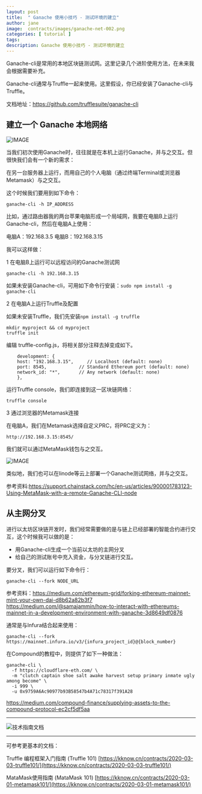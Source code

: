 ```yaml
---
layout: post
title:  " Ganache 使用小技巧 - 测试环境的建立"
author: jane
image:  contracts/images/ganache-net-002.png
categories: [ tutorial ]
tags: 
description: Ganache 使用小技巧 - 测试环境的建立
---
```

Ganache-cli是常用的本地区块链测试网。这里记录几个进阶使用方法，在未来我会根据需要补充。

Ganache-cli通常与Truffle一起来使用。这里假设，你已经安装了Ganache-cli与Truffle。

文档地址：https://github.com/trufflesuite/ganache-cli

## 建立一个 Ganache 本地网络

![IMAGE](/contracts/images/ganache-net-002.png)

当我们初次使用Ganache时，往往就是在本机上运行Ganache，并与之交互。但很快我们会有一个新的需求：

在另一台服务器上运行，而用自己的个人电脑（通过终端Terminal或浏览器Metamask）与之交互。

这个时候我们要用到如下命令：

```ganache-cli -h IP_ADDRESS```

比如，通过路由器我的两台苹果电脑形成一个局域网，我要在电脑B上运行Ganache-cli，然后在电脑A上使用：

电脑A：192.168.3.5
电脑B：192.168.3.15

我可以这样做：

1 在电脑B上运行可以远程访问的Ganache测试网

```ganache-cli -h 192.168.3.15```

如果未安装Ganache-cli，可用如下命令行安装：```sudo npm install -g ganache-cli ```

2  在电脑A上运行Truffle及配置

如果未安装Truffle，我们先安装```npm install -g truffle ```

```
mkdir myproject && cd myproject
truffle init
```

编辑 truffle-config.js，将相关部分注释去掉变成如下。

```
    development: {
    host: "192.168.3.15",     // Localhost (default: none)
    port: 8545,            // Standard Ethereum port (default: none)
    network_id: "*",       // Any network (default: none)
    },
```

运行Truffle console，我们即连接到这一区块链网络：

```
truffle console
```

3  通过浏览器的Metamask连接

在电脑A，我们在Metamask选择自定义PRC，将PRC定义为：

```http://192.168.3.15:8545/```

我们就可以通过MetaMask钱包与之交互。

![IMAGE](/contracts/images/ganache-net-001.png)

类似地，我们也可以在linode等云上部署一个Ganache测试网络，并与之交互。

参考资料:https://support.chainstack.com/hc/en-us/articles/900001783123-Using-MetaMask-with-a-remote-Ganache-CLI-node

## 从主网分叉

进行以太坊区块链开发时，我们经常需要做的是与链上已经部署的智能合约进行交互，这个时候我可以做的是：

- 用Ganache-cli生成一个当前以太坊的主网分叉
- 给自己的测试账号中充入资金，与分叉链进行交互。

要分叉，我们可以运行如下命令行：

```ganache-cli --fork NODE_URL```

参考资料：https://medium.com/ethereum-grid/forking-ethereum-mainnet-mint-your-own-dai-d8b62a82b3f7
https://medium.com/@samajammin/how-to-interact-with-ethereums-mainnet-in-a-development-environment-with-ganache-3d8649df0876

通常是与Infura结合起来使用：

```ganache-cli --fork https://mainnet.infura.io/v3/{infura_project_id}@{block_number}```


在Compound的教程中，则提供了如下一种做法：

```
ganache-cli \
  -f https://cloudflare-eth.com/ \
  -m "clutch captain shoe salt awake harvest setup primary inmate ugly among become" \
  -i 999 \
  -u 0x9759A6Ac90977b93B58547b4A71c78317f391A28
```  
https://medium.com/compound-finance/supplying-assets-to-the-compound-protocol-ec2cf5df5aa

  
  

---
![技术指南文档](/contracts/images/techdoc.png)

---

可参考更基本的文档：

Truffle 编程框架入门指南 (Truffle 101)
[https://kknow.cn/contracts/2020-03-03-truffle101/](https://kknow.cn/contracts/2020-03-03-truffle101/)

MataMask使用指南 (MataMask 101)
[https://kknow.cn/contracts/2020-03-01-metamask101/](https://kknow.cn/contracts/2020-03-01-metamask101/)

